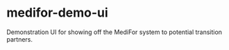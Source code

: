 # medifor-demo-ui

Demonstration UI for showing off the MediFor system to potential transition partners.